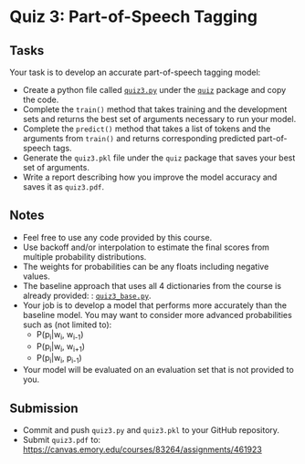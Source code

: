 # Quiz 3: Part-of-Speech Tagging

## Tasks

Your task is to develop an accurate part-of-speech tagging model:

* Create a python file called [`quiz3.py`](../../src/quiz/quiz3.py) under the [`quiz`](../../src/quiz/) package and copy the code.
* Complete the `train()` method that takes training and the development sets and returns the best set of arguments necessary to run your model.
* Complete the `predict()` method that takes a list of tokens and the arguments from `train()` and returns corresponding predicted part-of-speech tags.
* Generate the `quiz3.pkl` file under the `quiz` package that saves your best set of arguments.
* Write a report describing how you improve the model accuracy and saves it as `quiz3.pdf`.

## Notes

* Feel free to use any code provided by this course.
* Use backoff and/or interpolation to estimate the final scores from multiple probability distributions.
* The weights for probabilities can be any floats including negative values.
* The baseline approach that uses all 4 dictionaries from the course is already provided: : [`quiz3_base.py`](../../src/quiz/quiz3_base.py).   
* Your job is to develop a model that performs more accurately than the baseline model. You may want to consider more advanced probabilities such as (not limited to):
  * P(p<sub>i</sub>|w<sub>i</sub>, w<sub>i-1</sub>)
  * P(p<sub>i</sub>|w<sub>i</sub>, w<sub>i+1</sub>)
  * P(p<sub>i</sub>|w<sub>i</sub>, p<sub>i-1</sub>)
* Your model will be evaluated on an evaluation set that is not provided to you.

## Submission

* Commit and push `quiz3.py` and `quiz3.pkl` to your GitHub repository.
* Submit `quiz3.pdf` to: https://canvas.emory.edu/courses/83264/assignments/461923
